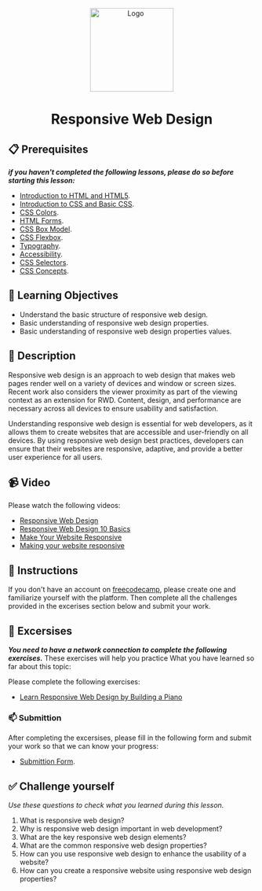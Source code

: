 <div align="center">
    <img src="../images/responsive-web-design.png" alt="Logo" height="170" align="center">
    <h1 align="center">Responsive Web Design</h1>
</div>

## 📋 Prerequisites
_**if you haven't completed the following lessons, please do so before starting this lesson:**_
- [Introduction to HTML and HTML5](./02_introduction-to-html-and-html5.md).
- [Introduction to CSS and Basic CSS](./03_introduction-to-css-and-basic-css.md).
- [CSS Colors](./04_css-colors.md).
- [HTML Forms](./05_html-forms.md).
- [CSS Box Model](./06_css-box-model.md).
- [CSS Flexbox](./07_css-flexbox.md).
- [Typography](./08_typography.md).
- [Accessibility](./09_accessibility.md).
- [CSS Selectors](./10_css-selectors.md).
- [CSS Concepts](./11_css-concepts.md).

## 🎯 Learning Objectives
- Understand the basic structure of responsive web design.
- Basic understanding of responsive web design properties.
- Basic understanding of responsive web design properties values.

## 📝 Description
Responsive web design is an approach to web design that makes web pages render well on a variety of devices and window or screen sizes. Recent work also considers the viewer proximity as part of the viewing context as an extension for RWD. Content, design, and performance are necessary across all devices to ensure usability and satisfaction.

Understanding responsive web design is essential for web developers, as it allows them to create websites that are accessible and user-friendly on all devices. By using responsive web design best practices, developers can ensure that their websites are responsive, adaptive, and provide a better user experience for all users.

## 📹 Video
Please watch the following videos:
- [Responsive Web Design](https://www.youtube.com/watch?v=oNSX21dh6kw")
- [Responsive Web Design 10 Basics](https://www.youtube.com/watch?v=zF6VSky4SIc)
- [Make Your Website Responsive](https://www.youtube.com/watch?v=UUjNEMXZA-k)
- [Making your website responsive](https://www.youtube.com/watch?v=zqvMe8T4dd8)

## 🔧 Instructions
If you don't have an account on [freecodecamp](https://www.freecodecamp.org), please create one and familiarize yourself with the platform.
Then complete all the challenges provided in the excerises section below and submit your work.

## 🚀 Excersises
_**You need to have a network connection to complete the following exercises.**_
These exercises will help you practice What you have learned so far about this topic:

Please complete the following exercises:
- [Learn Responsive Web Design by Building a Piano](https://www.freecodecamp.org/learn/2022/responsive-web-design/learn-responsive-web-design-by-building-a-piano/step-1)

### 📫 Submittion
After completing the excersises, please fill in the following form and submit your work so that we can know your progress:
- [Submittion Form](https://airtable.com/shrTKszJIyALWIPnb).

## ✅ Challenge yourself
_Use these questions to check what you learned during this lesson._

1. What is responsive web design?
2. Why is responsive web design important in web development?
3. What are the key responsive web design elements?
4. What are the common responsive web design properties?
5. How can you use responsive web design to enhance the usability of a website?
6. How can you create a responsive website using responsive web design properties?